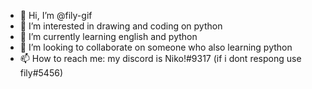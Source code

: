 - 👋 Hi, I’m @fily-gif
- 👀 I’m interested in drawing and coding on python
- 🌱 I’m currently learning english and python
- 💞️ I’m looking to collaborate on someone who also learning python
- 📫 How to reach me: my discord is Niko!#9317 (if i dont respong use fily#5456)
